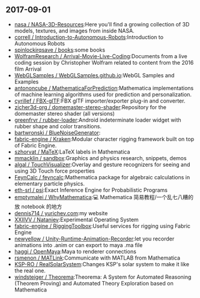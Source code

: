 ## 2017-09-01

* [nasa / NASA-3D-Resources](https://github.com/nasa/NASA-3D-Resources):Here you'll find a growing collection of 3D models, textures, and images from inside NASA.
* [correll / Introduction-to-Autonomous-Robots](https://github.com/correll/Introduction-to-Autonomous-Robots):Introduction to Autonomous Robots
* [spinlockirqsave / books](https://github.com/spinlockirqsave/books):some books
* [WolframResearch / Arrival-Movie-Live-Coding](https://github.com/WolframResearch/Arrival-Movie-Live-Coding):Documents from a live coding session by Christopher Wolfram related to content from the 2016 film Arrival
* [WebGLSamples / WebGLSamples.github.io](https://github.com/WebGLSamples/WebGLSamples.github.io):WebGL Samples and Examples
* [antononcube / MathematicaForPrediction](https://github.com/antononcube/MathematicaForPrediction):Mathematica implementations of machine learning algorithms used for prediction and personalization.
* [cyrillef / FBX-glTF](https://github.com/cyrillef/FBX-glTF):FBX glTF importer/exporter plug-in and converter.
* [zicher3d-org / domemaster-stereo-shader](https://github.com/zicher3d-org/domemaster-stereo-shader):Repository for the domemaster stereo shader (all versions)
* [greenfrvr / rubber-loader](https://github.com/greenfrvr/rubber-loader):Android indeterminate loader widget with rubber shape and color transitions.
* [bartwronski / BlueNoiseGenerator](https://github.com/bartwronski/BlueNoiseGenerator):
* [fabric-engine / Kraken](https://github.com/fabric-engine/Kraken):Modular character rigging framework built on top of Fabric Engine.
* [szhorvat / MaTeX](https://github.com/szhorvat/MaTeX):LaTeX labels in Mathematica
* [mmacklin / sandbox](https://github.com/mmacklin/sandbox):Graphics and physics research, snippets, demos
* [algal / TouchVisualizer](https://github.com/algal/TouchVisualizer):Overlay and gesture recognizers for seeing and using 3D Touch force properties
* [FeynCalc / feyncalc](https://github.com/FeynCalc/feyncalc):Mathematica package for algebraic calculations in elementary particle physics.
* [eth-srl / psi](https://github.com/eth-srl/psi):Exact Inference Engine for Probabilistic Programs
* [emptymalei / WhyMathematica](https://github.com/emptymalei/WhyMathematica):💻 Mathematica 简易教程/一个乱七八糟的放 notebook 的地方
* [dennis714 / yurichev.com](https://github.com/dennis714/yurichev.com):my website
* [XXIIVV / Nataniev](https://github.com/XXIIVV/Nataniev):Experimental Operating System
* [fabric-engine / RiggingToolbox](https://github.com/fabric-engine/RiggingToolbox):Useful services for rigging using Fabric Engine
* [newyellow / Unity-Runtime-Animation-Recorder](https://github.com/newyellow/Unity-Runtime-Animation-Recorder):let you recorder animations into .anim or can export to maya .ma file
* [haggi / OpenMaya](https://github.com/haggi/OpenMaya):Maya to renderer connections
* [rsmenon / MATLink](https://github.com/rsmenon/MATLink):Communicate with MATLAB from Mathematica
* [KSP-RO / RealSolarSystem](https://github.com/KSP-RO/RealSolarSystem):Changes KSP's solar system to make it like the real one.
* [windsteiger / Theorema](https://github.com/windsteiger/Theorema):Theorema: A System for Automated Reasoning (Theorem Proving) and Automated Theory Exploration based on Mathematica
